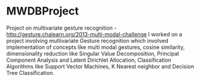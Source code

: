 MWDBProject
===========

Project on multivariate gesture recognition - http://gesture.chalearn.org/2013-multi-modal-challenge
I worked on a project involving multivariate Gesture recognition which involved implementation of concepts like multi modal gestures, cosine similarity, dimensionality reduction like Singular Value Decomposition, Principal Component Analysis and Latent Dirichlet Allocation, Classification Algorithms like Support Vector Machines, K Nearest neighbor and Decision Tree Classification.

